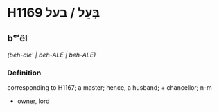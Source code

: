 # H1169 בְּעֵל / בעל

## bᵉʻêl

_(beh-ale' | beh-ALE | beh-ALE)_

### Definition

corresponding to H1167; a master; hence, a husband; + chancellor; n-m

- owner, lord
